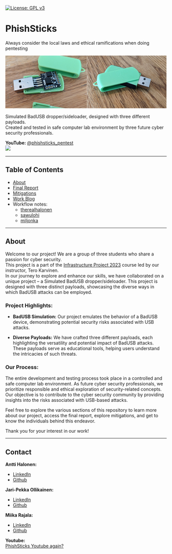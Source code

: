 [![License: GPL v3](https://img.shields.io/badge/License-GPLv3-blue.svg)](https://www.gnu.org/licenses/gpl-3.0)
# PhishSticks

Always consider the local laws and ethical ramifications when doing pentesting

![](/notes/ollikainen/images/ps_sidebyside.png)

Simulated BadUSB dropper/sideloader, designed with three different payloads.   
Created and tested in safe computer lab environment by three future cyber security professionals.    

**YouTube:** [@phishsticks_pentest](https://www.youtube.com/@phishsticks_pentest/videos)   
[![](http://img.youtube.com/vi/bDzVevtZiWE/0.jpg)](https://www.youtube.com/watch?v=bDzVevtZiWE "PhishSticks - The Ethical Hackers tool for BadUSB")

---

## Table of Contents
- [About]()
- [Final Report](https://github.com/therealhalonen/PhishSticks/blob/master/documentation/Final_Report.md)
- [Mitigations](https://github.com/therealhalonen/PhishSticks/blob/master/documentation/Mitigations.md)
- [Work Blog](https://github.com/therealhalonen/PhishSticks/blob/master/documentation/MWork_Blog.md)
- Workflow notes:
  - [therealhalonen](https://github.com/therealhalonen/PhishSticks/blob/master/notes/halonen/notes.md)
  - [sawulohi](https://github.com/therealhalonen/PhishSticks/blob/master/notes/ollikainen/notes.md)
  - [miljonka](https://github.com/therealhalonen/PhishSticks/blob/master/notes/rajala/notes.md)

---

## About

Welcome to our project! We are a group of three students who share a passion for cyber security.   
This project is a part of the [Infrastructure Project 2023](https://terokarvinen.com/2023/infra-project-2023/) course led by our instructor, Tero Karvinen.    
In our journey to explore and enhance our skills, we have collaborated on a unique project – a Simulated BadUSB dropper/sideloader. This project is designed with three distinct payloads, showcasing the diverse ways in which BadUSB attacks can be employed.

### Project Highlights:

- **BadUSB Simulation:** Our project emulates the behavior of a BadUSB device, demonstrating potential security risks associated with USB attacks.

- **Diverse Payloads:** We have crafted three different payloads, each highlighting the versatility and potential impact of BadUSB attacks. These payloads serve as educational tools, helping users understand the intricacies of such threats.

### Our Process:

The entire development and testing process took place in a controlled and safe computer lab environment. As future cyber security professionals, we prioritize responsible and ethical exploration of security-related concepts. Our objective is to contribute to the cyber security community by providing insights into the risks associated with USB-based attacks.

Feel free to explore the various sections of this repository to learn more about our project, access the final report, explore mitigations, and get to know the individuals behind this endeavor.

Thank you for your interest in our work!

---

## Contact

**Antti Halonen:**    
- [LinkedIn](https://www.linkedin.com/in/antti-halonen-38662a231/)   
- [Github]()   

**Jari-Pekka Ollikainen:**   
- [LinkedIn](https://www.linkedin.com/in/jari-pekka-ollikainen-9ab62a224/)   
- [Github](https://github.com/sawulohi/)   

**Miika Rajala:**   
- [LinkedIn](https://www.linkedin.com/in/miika-rajala-79866224b/)   
- [Github](https://github.com/miljonka/)   

**Youtube:**   
[PhishSticks Youtube again?]()
